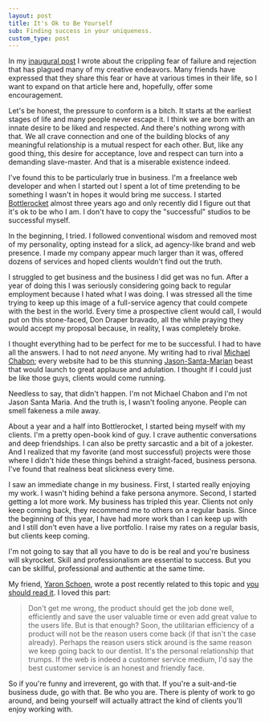 ```yaml
---
layout: post
title: It's Ok to Be Yourself
sub: Finding success in your uniqueness. 
custom_type: post
---
```


In my <a href="http://www.thegentlymad.com/2012/09/05/hello-world/">inaugural post</a> I wrote about the crippling fear of failure and rejection that has plagued many of my creative endeavors. Many friends have expressed that they share this fear or have at various times in their life, so I want to expand on that article here and, hopefully, offer some encouragement. 

Let's be honest, the pressure to conform is a bitch. It starts at the earliest stages of life and many people never escape it. I think we are born with an innate desire to be liked and respected. And there's nothing wrong with that. We all crave connection and one of the building blocks of any meaningful relationship is a mutual respect for each other. But, like any good thing, this desire for acceptance, love and respect can turn into a demanding slave-master. And that is a miserable existence indeed. 

I've found this to be particularly true in business. I'm a freelance web developer and when I started out I spent a lot of time pretending to be something I wasn't in hopes it would bring me success. I started <a href="http://www.bottlerocketcreative.com">Bottlerocket</a> almost three years ago and only recently did I figure out that it's ok to be who I am. I don't have to copy the "successful" studios to be successful myself.

In the beginning, I tried. I followed conventional wisdom and removed most of my personality, opting instead for a slick, ad agency-like brand and web presence. I made my company appear much larger than it was, offered dozens of services and hoped clients wouldn't find out the truth.

I struggled to get business and the business I did get was no fun. After a year of doing this I was seriously considering going back to regular employment because I hated what I was doing. I was stressed all the time trying to keep up this image of a full-service agency that could compete with the best in the world. Every time a prospective client would call, I would put on this stone-faced, Don Draper bravado, all the while praying they would accept my proposal because, in reality, I was completely broke. 

I thought everything had to be perfect for me to be successful. I had to have all the answers. I had to not *need* anyone. My writing had to rival <a href="http://michaelchabon.com">Michael Chabon</a>; every website had to be this stunning <a href="http://jasonsantamaria.com">Jason-Santa-Marian</a> beast that would launch to great applause and adulation. I thought if I could just be like those guys, clients would come running.

Needless to say, that didn't happen. I'm not Michael Chabon and I'm not Jason Santa Maria. And the truth is, I wasn't fooling anyone. People can smell fakeness a mile away.  

About a year and a half into Bottlerocket, I started being myself with my clients. I'm a pretty open-book kind of guy. I crave authentic conversations and deep friendships. I can also be pretty sarcastic and a bit of a jokester. And I realized that my favorite (and most successful) projects were those where I didn't hide these things behind a straight-faced, business persona. I've found that realness beat slickness every time.

I saw an immediate change in my business. First, I started really enjoying my work. I wasn't hiding behind a fake persona anymore. Second, I started getting a lot more work. My business has tripled this year. Clients not only keep coming back, they recommend me to others on a regular basis. Since the beginning of this year, I have had more work than I can keep up with and I still don't even have a live portfolio. I raise my rates on a regular basis, but clients keep coming. 

I'm not going to say that all you have to do is be real and you're business will skyrocket. Skill and professionalism are essential to success. But you can be skillful, professional and authentic at the same time.

My friend, <a href="http://yaronschoen.com/">Yaron Schoen</a>, wrote a post recently related to this topic and <a href="http://yaronschoen.com/writing/need-inspiration-go-to-the-dentist/">you should read it</a>. I loved this part:

>Don't get me wrong, the product should get the job done well, efficiently and save the user valuable time or even add great value to the users life. But is that enough? Soon, the utilitarian efficiency of a product will not be the reason users come back (if that isn't the case already). Perhaps the reason users stick around is the same reason we keep going back to our dentist. It's the personal relationship that trumps. If the web is indeed a customer service medium, I'd say the best customer service is an honest and friendly face.

So if you're funny and irreverent, go with that. If you're a suit-and-tie business dude, go with that. Be who you are. There is plenty of work to go around, and being yourself will actually attract the kind of clients you'll enjoy working with.